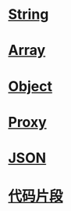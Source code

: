 
# [String](前端/js/String/index.md)

# [Array](前端/js/Array/index.md)

# [Object](前端/js/Object/index.md)

# [Proxy](前端/js/Proxy/index.md)

# [JSON](前端/js/JSON/index.md)

# [代码片段](前端/js/代码片段/README.md)
